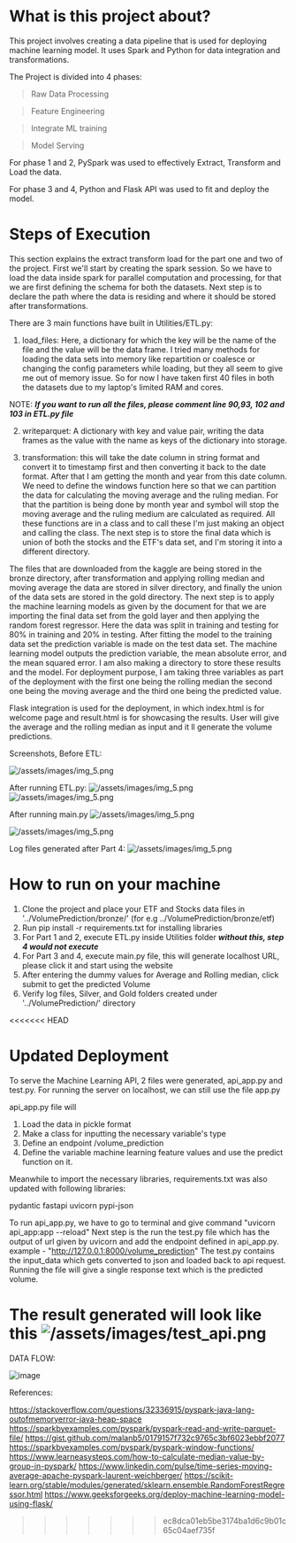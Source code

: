 # What is this project about?

This project involves creating a data pipeline that is used for deploying machine learning model.
It uses Spark and Python for data integration and transformations. 

The Project is divided into 4 phases:


>Raw Data Processing

>Feature Engineering

>Integrate ML training

>Model Serving

For phase 1 and 2, PySpark was used to effectively Extract, Transform and Load the data.

For phase 3 and 4, Python and Flask API was used to fit and deploy the model.

# Steps of Execution

This section explains the extract transform load for the part one and two of the project. 
First we'll start by creating the spark session. 
So we have to load the data inside spark for parallel computation and processing, for that we are first defining the schema for both the datasets. 
Next step is to declare the path where the data is residing and where it should be stored after transformations. 

There are 3 main functions have built in Utilities/ETL.py:
1. load_files: Here, a dictionary for which the key will be the name of the file and the value will be the data frame. 
I tried many methods for loading the data sets into memory like repartition or coalesce or changing the config parameters while loading, but they all seem to give me out of memory issue. 
So for now I have taken first 40 files in both the datasets due to my laptop's limited RAM and cores. 

NOTE: ***If you want to run all the files, please comment line 90,93, 102 and 103 in ETL.py file***

2. writeparquet: A dictionary with key and value pair, writing the data frames as the value with the name as keys of the dictionary into storage. 

3. transformation: this will take the date column in string format and convert it to timestamp first and then converting it back to the date format. 
After that I am getting the month and year from this date column. We need to define the windows function here so that we can partition the data for calculating the moving average and the ruling median. 
For that the partition is being done by month year and symbol will stop the moving average and the ruling medium are calculated as required. 
All these functions are in a class and to call these I'm just making an object and calling the class. 
The next step is to store the final data which is union of both the stocks and the ETF's data set, and I'm storing it into a different directory. 

The files that are downloaded from the kaggle are being stored in the bronze directory, after transformation and applying rolling median and moving average the data are stored in silver directory, and finally the union of the data sets are stored in the gold directory. 
The next step is to apply the machine learning models as given by the document for that we are importing the final data set from the gold layer and then applying the random forest regressor. 
Here the data was split in training and testing for 80% in training and 20% in testing. 
After fitting the model to the training data set the prediction variable is made on the test data set. 
The machine learning model outputs the prediction variable, the mean absolute error, and the mean squared error. 
I am also making a directory to store these results and the model. 
For deployment purpose, I am taking three variables as part of the deployment with the first one being the rolling median the second one being the moving average and the third one being the predicted value. 

Flask integration is used for the deployment, in which index.html is for welcome page and result.html is for showcasing the results. 
User will give the average and the rolling median as input and it ll generate the volume predictions.

Screenshots,
Before ETL:

![/assets/images/img_5.png](/assets/images/img_5.png)

After running ETL.py:
![/assets/images/img_5.png](/assets/images/img_3.png)
![/assets/images/img_5.png](/assets/images/img_4.png)

After running main.py
![/assets/images/img_5.png](/assets/images/img_6.png)

![/assets/images/img_5.png](/assets/images/img_7.png)

Log files generated after Part 4:
![/assets/images/img_5.png](/assets/images/img_8.png)

# How to run on your machine

1. Clone the project and place your ETF and Stocks data files in '../VolumePrediction/bronze/' (for e.g ../VolumePrediction/bronze/etf)
2. Run pip install -r requirements.txt for installing libraries
3. For Part 1 and 2, execute ETL.py inside Utilities folder ***without this, step 4 would not execute***
4. For Part 3 and 4, execute main.py file, this will generate localhost URL, please click it and start using the website
5. After entering the dummy values for Average and Rolling median, click submit to get the predicted Volume
6. Verify log files, Silver, and Gold folders created under '../VolumePrediction/' directory

<<<<<<< HEAD


# Updated Deployment

To serve the Machine Learning API, 2 files were generated, api_app.py and test.py.
For running the server on localhost, we can still use the file app.py 


api_app.py file will
1. Load the data in pickle format
2. Make a class for inputting the necessary variable's type 
3. Define an endpoint /volume_prediction 
4. Define the variable machine learning feature values and use the predict function on it. 

Meanwhile to import the necessary libraries, requirements.txt was also updated with following libraries: 

pydantic
fastapi
uvicorn
pypi-json

To run api_app.py, we have to go to terminal and give command "uvicorn api_app:app --reload" 
Next step is the run the test.py file which has the output of url given by uvicorn and add the endpoint defined in api_app.py. example - "http://127.0.0.1:8000/volume_prediction"
The test.py contains the input_data which gets converted to json and loaded back to api request.
Running the file will give a single response text which is the predicted volume.

The result generated will look like this
![/assets/images/test_api.png](/assets/images/test_api.png)
=======
DATA FLOW:

![image](https://user-images.githubusercontent.com/90218716/236104446-e811ea5b-5456-4540-a4ce-60354741c1c1.png)


References:

https://stackoverflow.com/questions/32336915/pyspark-java-lang-outofmemoryerror-java-heap-space
https://sparkbyexamples.com/pyspark/pyspark-read-and-write-parquet-file/
https://gist.github.com/malanb5/0179157f732c9765c3bf6023ebbf2077
https://sparkbyexamples.com/pyspark/pyspark-window-functions/
https://www.learneasysteps.com/how-to-calculate-median-value-by-group-in-pyspark/
https://www.linkedin.com/pulse/time-series-moving-average-apache-pyspark-laurent-weichberger/
https://scikit-learn.org/stable/modules/generated/sklearn.ensemble.RandomForestRegressor.html
https://www.geeksforgeeks.org/deploy-machine-learning-model-using-flask/
>>>>>>> ec8dca01eb5be3174ba1d6c9b01c65c04aef735f
